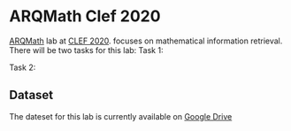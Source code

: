# ARQMath Clef 2020
[ARQMath](https://www.cs.rit.edu/~dprl/ARQMath/) lab at [CLEF 2020](https://clef2020.clef-initiative.eu/).  focuses on mathematical information retrieval. There will be two tasks for this lab:
  Task 1:
  
  Task 2:
  
  
## Dataset

The dateset for this lab is currently available on [Google Drive](https://drive.google.com/drive/folders/1ZPKIWDnhMGRaPNVLi1reQxZWTfH2R4u3?usp=sharing)
